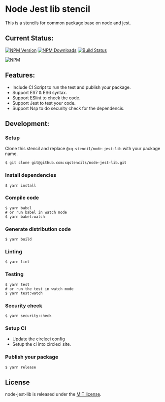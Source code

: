 # Node Jest lib stencil
This is a stencils for common package base on node and jest.

## Current Status:

[![NPM Version](https://img.shields.io/npm/v/@xq-stencil/node-jest-lib.svg)](https://npmjs.org/package/@xq-stencil/node-jest-lib)
[![NPM Downloads](https://img.shields.io/npm/dm/@xq-stencil/node-jest-lib.svg)](https://npmjs.org/package/@xq-stencil/node-jest-lib)
[![Build Status](https://circleci.com/gh/xqstencils/node-jest-lib.svg?style=svg)](https://circleci.com/gh/xqstencils/node-jest-lib)

[![NPM](https://nodei.co/npm/@xq-stencil/node-jest-lib.png?downloads=true&downloadRank=true&stars=true)](https://nodei.co/npm/@xq-stencil/node-jest-lib/)

## Features:

* Include CI Script to run the test and publish your package.
* Support ES7 & ES6 syntax.
* Support ESlint to check the code.
* Support Jest to test your code.
* Support Nsp to do security check for the dependencis.

## Development:

### Setup

Clone this stencil and replace `@xq-stencil/node-jest-lib` with your package name.

```
$ git clone git@github.com:xqstencils/node-jest-lib.git
```

### Install dependencies

```
$ yarn install
```

### Compile code

```
$ yarn babel
# or run babel in watch mode
$ yarn babel:watch
```

### Generate distribution code

```
$ yarn build
```

### Linting

```
$ yarn lint
```

### Testing

```
$ yarn test
# or run the test in watch mode
$ yarn test:watch
```

### Security check

```
$ yarn security:check
```

### Setup CI

* Update the circleci config
* Setup the ci into circleci site.


### Publish your package

```
$ yarn release
```

## License

node-jest-lib is released under the [MIT license](https://github.com/xqstencils/node-jest-lib/blob/master/LICENSE).
